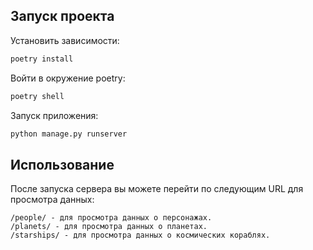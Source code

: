 ## Запуск проекта

Установить зависимости:

```bash
poetry install
```

Войти в окружение poetry:

```bash
poetry shell
```

Запуск приложения:
```bash
python manage.py runserver
```

## Использование

После запуска сервера вы можете перейти по следующим URL для просмотра данных:

    /people/ - для просмотра данных о персонажах.
    /planets/ - для просмотра данных о планетах.
    /starships/ - для просмотра данных о космических кораблях.